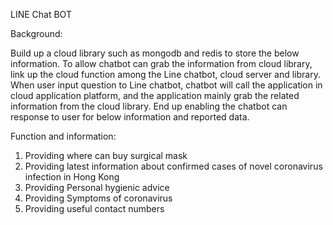 LINE Chat BOT

Background:

Build up a cloud library such as mongodb and redis to store the below information. To allow chatbot can grab the information from cloud library, link up the cloud function among the Line chatbot, cloud server and library. When user input question to Line chatbot, chatbot will call the application in cloud application platform, and the application mainly grab the related information from the cloud library. End up enabling the chatbot can response to user for below information and reported data.


Function and information: 

1. Providing where can buy surgical mask
2. Providing latest information about confirmed cases of novel coronavirus infection in Hong Kong
3. Providing Personal hygienic advice
4. Providing Symptoms of coronavirus
5. Providing useful contact numbers
